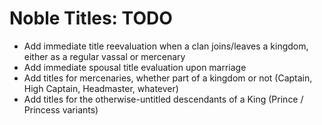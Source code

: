 # Noble Titles: TODO

- Add immediate title reevaluation when a clan joins/leaves a kingdom, either as a regular vassal or mercenary
- Add immediate spousal title evaluation upon marriage
- Add titles for mercenaries, whether part of a kingdom or not (Captain, High Captain, Headmaster, whatever)
- Add titles for the otherwise-untitled descendants of a King (Prince / Princess variants)
